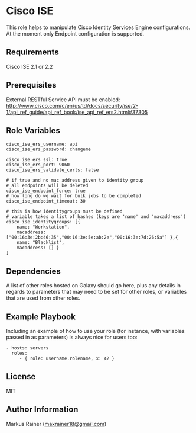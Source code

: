 Cisco ISE
=========

This role helps to manipulate Cisco Identity Services Engine configurations.<br />
At the moment only Endpoint configuration is supported.


Requirements
------------
Cisco ISE 2.1 or 2.2


Prerequisites
-------------
External RESTful Service API must be enabled: 
http://www.cisco.com/c/en/us/td/docs/security/ise/2-1/api_ref_guide/api_ref_book/ise_api_ref_ers2.html#37305

Role Variables
--------------
```
cisco_ise_ers_username: api
cisco_ise_ers_password: changeme

cisco_ise_ers_ssl: true
cisco_ise_ers_port: 9060
cisco_ise_ers_validate_certs: false

# if true and no mac address given to identity group
# all endpoints will be deleted 
cisco_ise_endpoint_force: true
# how long do we wait for bulk jobs to be completed
cisco_ise_endpoint_timeout: 30

# this is how identitygroups must be defined
# variable takes a list of hashes (keys are 'name' and 'macaddress')
cisco_ise_identitygroups: [{
	name: "Workstation", 
	macaddress: ["00:16:3e:2b:46:35","00:16:3e:5e:ab:2e","00:16:3e:7d:26:5a"] },{
	name: "Blacklist",
	macaddress: [] }
]
```

Dependencies
------------

A list of other roles hosted on Galaxy should go here, plus any details in regards to parameters that may need to be set for other roles, or variables that are used from other roles.

Example Playbook
----------------

Including an example of how to use your role (for instance, with variables passed in as parameters) is always nice for users too:

    - hosts: servers
      roles:
         - { role: username.rolename, x: 42 }

License
-------

MIT

Author Information
------------------

Markus Rainer (maxrainer18@gmail.com)
